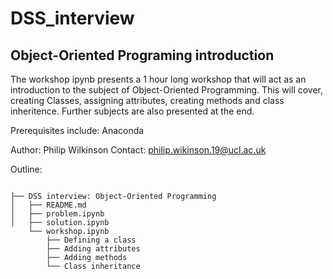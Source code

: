 # DSS_interview

## Object-Oriented Programing introduction

The workshop ipynb presents a 1 hour long workshop that will act as an introduction
to the subject of Object-Oriented Programming. This will cover, creating Classes,
assigning attributes, creating methods and class inheritence. Further subjects are
also presented at the end.

Prerequisites include:
Anaconda

Author: Philip Wilkinson
Contact: philip.wikinson.19@ucl.ac.uk

Outline:

```shell

├── DSS interview: Object-Oriented Programming
│   ├── README.md
│   ├── problem.ipynb
│   ├── solution.ipynb
    └── workshop.ipynb
        ├── Defining a class
        ├── Adding attributes
        ├── Adding methods
        └── Class inheritance

```

